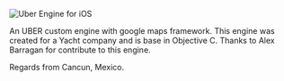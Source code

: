 ![Uber Engine for iOS](http://g.recordit.co/RKWcs9txAA.gif)

An UBER custom engine with google maps framework. This engine was created for a Yacht company and is base in Objective C.
Thanks to Alex Barragan for contribute to this engine.

Regards from Cancun, Mexico.
